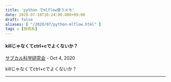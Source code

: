 ```yaml
---
title: 'python でmlflow使うメモ'
date: 2020-07-18T16:24:00.000+09:00
draft: false
aliases: [ "/2020/07/python-mlflow.html" ]
tags : [技術系]
---
```


#### killじゃなくてctrl+cでよくないか？
[サブカル科学研究会](https://draft.blogger.com/profile/00849312168396849001 "noreply@blogger.com") - <time datetime="2020-10-15T17:48:06.415+09:00">Oct 4, 2020</time>

killじゃなくてctrl+cでよくないか？
<hr />
